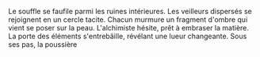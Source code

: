 Le souffle se faufile parmi les ruines intérieures. Les veilleurs dispersés se rejoignent en un cercle tacite. Chacun murmure un fragment d'ombre qui vient se poser sur la peau. L'alchimiste hésite, prêt à embraser la matière. La porte des éléments s'entrebâille, révélant une lueur changeante. Sous ses pas, la poussière
